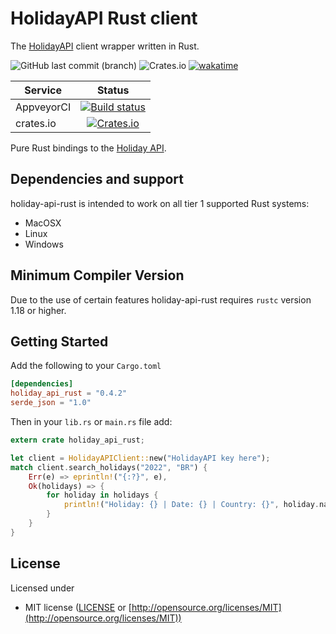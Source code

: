 # HolidayAPI Rust client

The [HolidayAPI](https://holidayapi.com/docs) client wrapper written in Rust. 

![GitHub last commit (branch)](https://img.shields.io/github/last-commit/guibranco/holiday-api-rust/master)
![Crates.io](https://img.shields.io/crates/d/holiday-api-rust)
[![wakatime](https://wakatime.com/badge/github/guibranco/holiday-api-rust.svg)](https://wakatime.com/badge/github/guibranco/holiday-api-rust)

| Service      | Status |
| -------      | :----: |
| AppveyorCI   | [![Build status](https://ci.appveyor.com/api/projects/status/4ksqycqm761c06jbbranch/master?svg=true)](https://ci.appveyor.com/project/guibranco/holiday-api-rust/branch/master) |
| crates.io    | [![Crates.io](https://img.shields.io/crates/v/holiday-api-rust.svg)](https://crates.io/crates/holiday-api-rust) |

Pure Rust bindings to the [Holiday API](https://holidayapi.com).

## Dependencies and support

holiday-api-rust is intended to work on all tier 1 supported Rust systems:

- MacOSX
- Linux
- Windows

## Minimum Compiler Version

Due to the use of certain features holiday-api-rust requires `rustc` version 1.18 or
higher.

## Getting Started

Add the following to your `Cargo.toml`

```toml
[dependencies]
holiday_api_rust = "0.4.2"
serde_json = "1.0"
```

Then in your `lib.rs` or `main.rs` file add:

```rust
extern crate holiday_api_rust;

let client = HolidayAPIClient::new("HolidayAPI key here");
match client.search_holidays("2022", "BR") {
    Err(e) => eprintln!("{:?}", e),
    Ok(holidays) => {
        for holiday in holidays {
            println!("Holiday: {} | Date: {} | Country: {}", holiday.name, holiday.date, holiday.country);
        }
    }
}
```

## License

Licensed under

- MIT license ([LICENSE](https://github.com/guibranco/holiday-api-rust/blob/master/LICENSE) or [http://opensource.org/licenses/MIT](http://opensource.org/licenses/MIT))
